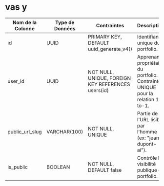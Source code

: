 # vas y

| Nom de la Colonne | Type de Données | Contraintes | Description |
| --- | --- | --- | --- |
| id | UUID | PRIMARY KEY, DEFAULT uuid_generate_v4() | Identifiant unique du portfolio. |
| user_id | UUID | NOT NULL, UNIQUE, FOREIGN KEY REFERENCES users(id) | Apprenant propriétaire du portfolio. Contrainte UNIQUE pour la relation 1-to-1. |
| public_url_slug | VARCHAR(100) | NOT NULL, UNIQUE | Partie de l'URL lisible par l'homme (ex: "jean-dupont-ai"). |
| is_public | BOOLEAN | NOT NULL, DEFAULT false | Contrôle la visibilité publique du portfolio. |

